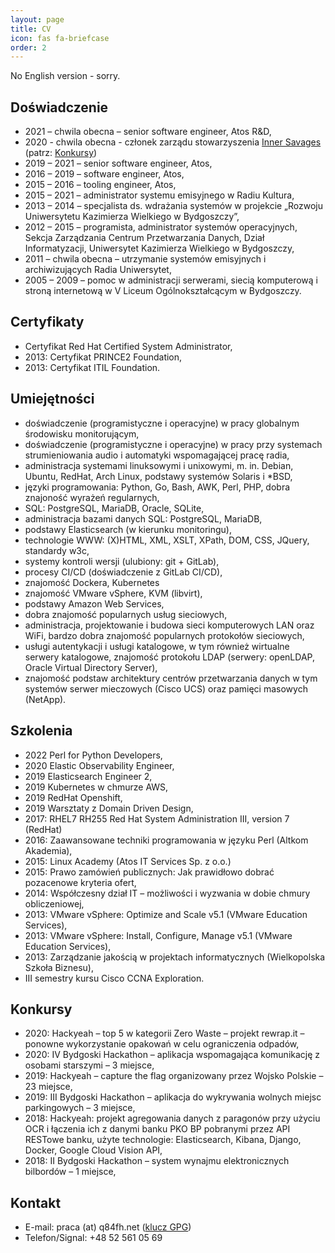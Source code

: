 ```yaml
---
layout: page
title: CV
icon: fas fa-briefcase
order: 2
---
```

No English version - sorry.

## Doświadczenie
 - 2021 – chwila obecna – senior software engineer, Atos R&D,
 - 2020 - chwila obecna - członek zarządu stowarzyszenia [Inner Savages](https://innersavages.pl/about/) (patrz: [Konkursy](#konkursy))
 - 2019 – 2021 – senior software engineer, Atos,
 - 2016 – 2019 – software engineer, Atos,
 - 2015 – 2016 – tooling engineer, Atos,
 - 2015 – 2021 – administrator systemu emisyjnego w Radiu Kultura,
 - 2013 – 2014 – specjalista ds. wdrażania systemów w projekcie „Rozwoju Uniwersytetu Kazimierza Wielkiego w Bydgoszczy”,
 - 2012 – 2015 – programista, administrator systemów operacyjnych, Sekcja Zarządzania Centrum Przetwarzania Danych, Dział Informatyzacji, Uniwersytet Kazimierza Wielkiego w Bydgoszczy,
 - 2011 – chwila obecna – utrzymanie systemów emisyjnych i archiwizujących Radia Uniwersytet,
 - 2005 – 2009 – pomoc w administracji serwerami, siecią komputerową i stroną internetową w V Liceum Ogólnokształcącym w Bydgoszczy.

## Certyfikaty
 - Certyfikat Red Hat Certified System Administrator,
 - 2013: Certyfikat PRINCE2 Foundation,
 - 2013: Certyfikat ITIL Foundation.

## Umiejętności
 - doświadczenie (programistyczne i operacyjne) w pracy globalnym środowisku monitorującym,
 - doświadczenie (programistyczne i operacyjne) w pracy przy systemach strumieniowania audio i automatyki wspomagającej pracę radia,
 - administracja systemami linuksowymi i unixowymi, m. in. Debian, Ubuntu, RedHat, Arch Linux, podstawy systemów Solaris i *BSD,
 - języki programowania: Python, Go, Bash, AWK, Perl, PHP, dobra znajoność wyrażeń regularnych,
 - SQL: PostgreSQL, MariaDB, Oracle, SQLite,
 - administracja bazami danych SQL: PostgreSQL, MariaDB,
 - podstawy Elasticsearch (w kierunku monitoringu),
 - technologie WWW: (X)HTML, XML, XSLT, XPath, DOM, CSS, JQuery, standardy w3c,
 - systemy kontroli wersji (ulubiony: git + GitLab),
 - procesy CI/CD (doświadczenie z GitLab CI/CD),
 - znajomość Dockera, Kubernetes
 - znajomość VMware vSphere, KVM (libvirt),
 - podstawy Amazon Web Services,
 - dobra znajomość popularnych usług sieciowych,
 - administracja, projektowanie i budowa sieci komputerowych LAN oraz WiFi, bardzo dobra znajomość popularnych protokołów sieciowych,
 - usługi autentykacji i usługi katalogowe, w tym również wirtualne serwery katalogowe, znajomość protokołu LDAP (serwery: openLDAP, Oracle Virtual Directory Server),
 - znajomość podstaw architektury centrów przetwarzania danych w tym systemów serwer mieczowych (Cisco UCS) oraz pamięci masowych (NetApp).

## Szkolenia
 - 2022 Perl for Python Developers,
 - 2020 Elastic Observability Engineer,
 - 2019 Elasticsearch Engineer 2,
 - 2019 Kubernetes w chmurze AWS,
 - 2019 RedHat Openshift,
 - 2019 Warsztaty z Domain Driven Design,
 - 2017: RHEL7 RH255 Red Hat System Administration III, version 7 (RedHat)
 - 2016: Zaawansowane techniki programowania w języku Perl (Altkom Akademia),
 - 2015: Linux Academy (Atos IT Services Sp. z o.o.)
 - 2015: Prawo zamówień publicznych: Jak prawidłowo dobrać pozacenowe kryteria ofert,
 - 2014: Współczesny dział IT – możliwości i wyzwania w dobie chmury obliczeniowej,
 - 2013: VMware vSphere: Optimize and Scale v5.1 (VMware Education Services),
 - 2013: VMware vSphere: Install, Configure, Manage v5.1 (VMware Education Services),
 - 2013: Zarządzanie jakością w projektach informatycznych (Wielkopolska Szkoła Biznesu),
 - III semestry kursu Cisco CCNA Exploration.

## Konkursy
 - 2020: Hackyeah – top 5 w kategorii Zero Waste – projekt rewrap.it – ponowne wykorzystanie opakowań w celu ograniczenia odpadów,
 - 2020: IV Bydgoski Hackathon – aplikacja wspomagająca komunikację z osobami starszymi – 3 miejsce,
 - 2019: Hackyeah – capture the flag organizowany przez Wojsko Polskie – 23 miejsce,
 - 2019: III Bydgoski Hackathon – aplikacja do wykrywania wolnych miejsc parkingowych – 3 miejsce,
 - 2018: Hackyeah: projekt agregowania danych z paragonów przy użyciu OCR i łączenia ich z danymi banku PKO BP pobranymi przez API RESTowe banku, użyte technologie: Elasticsearch, Kibana, Django, Docker, Google Cloud Vision API,
 - 2018: II Bydgoski Hackathon – system wynajmu elektronicznych bilbordów – 1 miejsce,

## Kontakt
 - E-mail: praca (at) q84fh.net ([klucz GPG](/assets/q84fh.asc))
 - Telefon/Signal: +48 52 561 05 69


